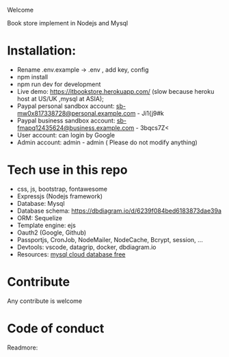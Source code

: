 Welcome

Book store implement in Nodejs and Mysql

# Installation:
* Rename .env.example -> .env , add  key, config
* npm install
* npm run dev for development
* Live demo: https://itbookstore.herokuapp.com/ (slow because heroku host at US/UK ,mysql at ASIA);
* Paypal personal sandbox account: sb-mw0x817338728@personal.example.com - Ji1{j9#k
* Paypal business sandbox account: sb-fmapq12435624@business.example.com - 3bqcs7Z<
* User account: can login by Google
* Admin account: admin - admin ( Please do not modify anything)
# Tech use in this repo
* css, js, bootstrap, fontawesome
* Expressjs (Nodejs framework)
* Database: Mysql
* Database schema: https://dbdiagram.io/d/6239f084bed6183873dae39a
* ORM: Sequelize
* Template engine: ejs
* Oauth2 (Google, Github)
* Passportjs, CronJob, NodeMailer, NodeCache, Bcrypt, session, ...
* Devtools: vscode, datagrip, docker, dbdiagram.io
* Resources: [mysql cloud database free](https://www.freesqldatabase.com/)
# Contribute
Any contribute is welcome

# Code of conduct
Readmore: 
